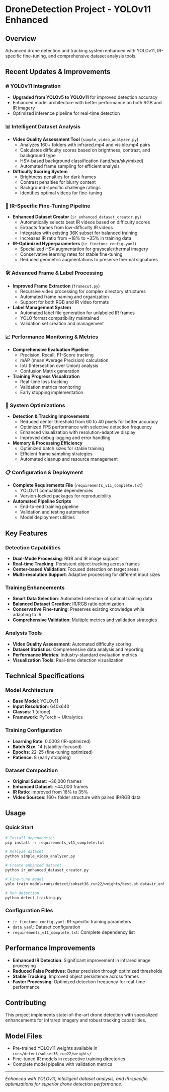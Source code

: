 # DroneDetection Project - YOLOv11 Enhanced

## Overview
Advanced drone detection and tracking system enhanced with YOLOv11, IR-specific fine-tuning, and comprehensive dataset analysis tools.

## Recent Updates & Improvements

### 🔥 YOLOv11 Integration
- **Upgraded from YOLOv5 to YOLOv11** for improved detection accuracy
- Enhanced model architecture with better performance on both RGB and IR imagery
- Optimized inference pipeline for real-time detection

### 📊 Intelligent Dataset Analysis
- **Video Quality Assessment Tool** (`simple_video_analyzer.py`)
  - Analyzes 160+ folders with infrared.mp4 and visible.mp4 pairs
  - Calculates difficulty scores based on brightness, contrast, and background type
  - HSV-based background classification (land/sea/sky/mixed)
  - Automated frame sampling for efficient analysis
- **Difficulty Scoring System**
  - Brightness penalties for dark frames
  - Contrast penalties for blurry content
  - Background-specific challenge ratings
  - Identifies optimal videos for fine-tuning

### 🎯 IR-Specific Fine-Tuning Pipeline
- **Enhanced Dataset Creator** (`ir_enhanced_dataset_creator.py`)
  - Automatically selects best IR videos based on difficulty scores
  - Extracts frames from low-difficulty IR videos
  - Integrates with existing 36K subset for balanced training
  - Increases IR ratio from ~18% to ~35% in training data
- **IR-Optimized Hyperparameters** (`ir_finetune_config.yaml`)
  - Specialized HSV augmentation for grayscale/thermal imagery
  - Conservative learning rates for stable fine-tuning
  - Reduced geometric augmentations to preserve thermal signatures

### 🛠️ Advanced Frame & Label Processing
- **Improved Frame Extraction** (`framecut.py`)
  - Recursive video processing for complex directory structures
  - Automated frame naming and organization
  - Support for both RGB and IR video formats
- **Label Management System**
  - Automated label file generation for unlabeled IR frames
  - YOLO format compatibility maintained
  - Validation set creation and management

### 📈 Performance Monitoring & Metrics
- **Comprehensive Evaluation Pipeline**
  - Precision, Recall, F1-Score tracking
  - mAP (mean Average Precision) calculation
  - IoU (Intersection over Union) analysis
  - Confusion Matrix generation
- **Training Progress Visualization**
  - Real-time loss tracking
  - Validation metrics monitoring
  - Early stopping implementation

### 🔧 System Optimizations
- **Detection & Tracking Improvements**
  - Reduced center threshold from 60 to 40 pixels for better accuracy
  - Optimized FPS performance with selective detection frequency
  - Enhanced visualization with resolution-adaptive display
  - Improved debug logging and error handling
- **Memory & Processing Efficiency**
  - Optimized batch sizes for stable training
  - Efficient frame sampling strategies
  - Automated cleanup and resource management

### 📋 Configuration & Deployment
- **Complete Requirements File** (`requirements_v11_complete.txt`)
  - YOLOv11 compatible dependencies
  - Version-locked packages for reproducibility
- **Automated Pipeline Scripts**
  - End-to-end training pipeline
  - Validation and testing automation
  - Model deployment utilities

## Key Features

### Detection Capabilities
- **Dual-Mode Processing**: RGB and IR image support
- **Real-time Tracking**: Persistent object tracking across frames
- **Center-based Validation**: Focused detection on target areas
- **Multi-resolution Support**: Adaptive processing for different input sizes

### Training Enhancements
- **Smart Data Selection**: Automated selection of optimal training data
- **Balanced Dataset Creation**: IR/RGB ratio optimization
- **Conservative Fine-tuning**: Preserves existing knowledge while adapting to IR
- **Comprehensive Validation**: Multiple metrics and validation strategies

### Analysis Tools
- **Video Quality Assessment**: Automated difficulty scoring
- **Dataset Statistics**: Comprehensive data analysis and reporting
- **Performance Metrics**: Industry-standard evaluation metrics
- **Visualization Tools**: Real-time detection visualization

## Technical Specifications

### Model Architecture
- **Base Model**: YOLOv11
- **Input Resolution**: 640x640
- **Classes**: 1 (drone)
- **Framework**: PyTorch + Ultralytics

### Training Configuration
- **Learning Rate**: 0.0003 (IR-optimized)
- **Batch Size**: 14 (stability-focused)
- **Epochs**: 22-25 (fine-tuning optimized)
- **Patience**: 8 (early stopping)

### Dataset Composition
- **Original Subset**: ~36,000 frames
- **Enhanced Dataset**: ~44,000 frames
- **IR Ratio**: Improved from 18% to 35%
- **Video Sources**: 160+ folder structure with paired IR/RGB data

## Usage

### Quick Start
```bash
# Install dependencies
pip install -r requirements_v11_complete.txt

# Analyze dataset
python simple_video_analyzer.py

# Create enhanced dataset
python ir_enhanced_dataset_creator.py

# Fine-tune model
yolo train model=runs/detect/subset36_run22/weights/best.pt data=ir_enhanced_dataset/data.yaml epochs=22 batch=14 lr0=0.0003

# Run detection
python detect_tracking.py
```

### Configuration Files
- `ir_finetune_config.yaml`: IR-specific training parameters
- `data.yaml`: Dataset configuration
- `requirements_v11_complete.txt`: Complete dependency list

## Performance Improvements
- **Enhanced IR Detection**: Significant improvement in infrared image processing
- **Reduced False Positives**: Better precision through optimized thresholds
- **Stable Tracking**: Improved object persistence across frames
- **Faster Processing**: Optimized detection frequency for real-time performance

## Contributing
This project implements state-of-the-art drone detection with specialized enhancements for infrared imagery and robust tracking capabilities.

## Model Files
- Pre-trained YOLOv11 weights available in `runs/detect/subset36_run22/weights/`
- Fine-tuned IR models in respective training directories
- Complete model pipeline with validation metrics

---
*Enhanced with YOLOv11, intelligent dataset analysis, and IR-specific optimizations for superior drone detection performance.*
